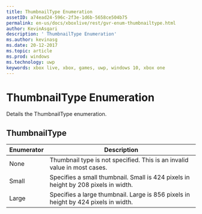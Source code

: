 ```yaml
---
title: ThumbnailType Enumeration
assetID: a74ead24-596c-2f3e-1d6b-5658ce504b75
permalink: en-us/docs/xboxlive/rest/gvr-enum-thumbnailtype.html
author: KevinAsgari
description: ' ThumbnailType Enumeration'
ms.author: kevinasg
ms.date: 20-12-2017
ms.topic: article
ms.prod: windows
ms.technology: uwp
keywords: xbox live, xbox, games, uwp, windows 10, xbox one
---
```



# ThumbnailType Enumeration
Details the ThumbnailType enumeration. 
<a id="ID4ER"></a>

 
## ThumbnailType
 
| <b>Enumerator</b>| <b>Description</b>| 
| --- | --- | 
| None| Thumbnail type is not specified. This is an invalid value in most cases.| 
| Small| Specifies a small thumbnail. Small is 424 pixels in height by 208 pixels in width.| 
| Large| Specifies a large thumbnail. Large is 856 pixels in height by 424 pixels in width.| 
  
